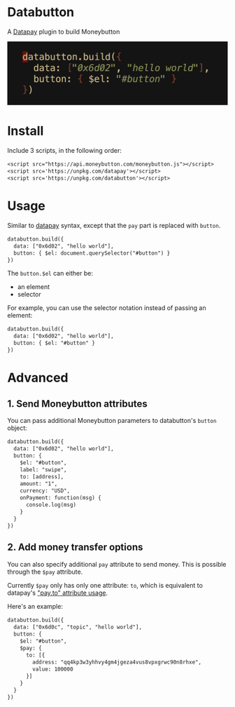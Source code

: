 # Databutton

A [Datapay](https://github.com/unwriter/datapay) plugin to build Moneybutton

![code](./code.png)

# Install

Include 3 scripts, in the following order:

```
<script src="https://api.moneybutton.com/moneybutton.js"></script>
<script src='https://unpkg.com/datapay'></script>
<script src='https://unpkg.com/databutton'></script>
```

# Usage

Similar to [datapay](https://github.com/unwriter/datapay) syntax, except that the `pay` part is replaced with `button`.

```
databutton.build({
  data: ["0x6d02", "hello world"],
  button: { $el: document.querySelector("#button") }
})
```

The `button.$el` can either be:

- an element
- selector

For example, you can use the selector notation instead of passing an element:

```
databutton.build({
  data: ["0x6d02", "hello world"],
  button: { $el: "#button" }
})
```

# Advanced

## 1. Send Moneybutton attributes

You can pass additional Moneybutton parameters to databutton's `button` object:

```
databutton.build({
  data: ["0x6d02", "hello world"],
  button: {
    $el: "#button",
    label: "swipe",
    to: [address],
    amount: "1",
    currency: "USD",
    onPayment: function(msg) {
      console.log(msg)
    }
  }
})
```

## 2. Add money transfer options

You can also specify additional `pay` attribute to send money. This is possible through the `$pay` attribute.


Currently `$pay` only has only one attribute: `to`, which is equivalent to datapay's ["pay.to" attribute usage](https://github.com/unwriter/datapay#4-to).

Here's an example:

```
databutton.build({
  data: ["0x6d0c", "topic", "hello world"],
  button: {
    $el: "#button",
    $pay: {
      to: [{
        address: "qq4kp3w3yhhvy4gm4jgeza4vus8vpxgrwc90n8rhxe",
        value: 100000
      }]
    }
  }
})
```
